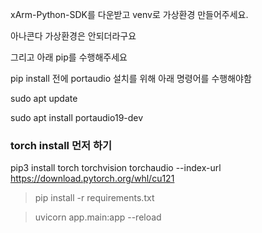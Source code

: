 

xArm-Python-SDK를 다운받고 venv로 가상환경 만들어주세요.

아나콘다 가상환경은 안되더라구요

그리고 아래 pip를 수행해주세요

pip install 전에 portaudio 설치를 위해 아래 명령어를 수행해야함

sudo apt update

sudo apt install portaudio19-dev

### torch install 먼저 하기 

pip3 install torch torchvision torchaudio --index-url https://download.pytorch.org/whl/cu121

> pip install -r requirements.txt




> uvicorn app.main:app --reload





